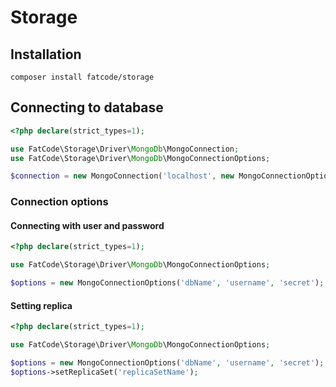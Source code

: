 # Storage

## Installation
`composer install fatcode/storage`

## Connecting to database
```php
<?php declare(strict_types=1);

use FatCode\Storage\Driver\MongoDb\MongoConnection;
use FatCode\Storage\Driver\MongoDb\MongoConnectionOptions;

$connection = new MongoConnection('localhost', new MongoConnectionOptions('dbName'));
```

### Connection options

#### Connecting with user and password

```php
<?php declare(strict_types=1);

use FatCode\Storage\Driver\MongoDb\MongoConnectionOptions;

$options = new MongoConnectionOptions('dbName', 'username', 'secret');
```

#### Setting replica

```php
<?php declare(strict_types=1);

use FatCode\Storage\Driver\MongoDb\MongoConnectionOptions;

$options = new MongoConnectionOptions('dbName', 'username', 'secret');
$options->setReplicaSet('replicaSetName');
```
